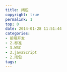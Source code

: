 ```yaml
---
title: 闭包
copyright: true
permalink: 1
top: 0
date: 2014-01-28 11:51:44
categories:
- 前端开发
- 2.标准
- 3.W3C
- 3.javaScript
- 2.闭包
tags:
---
```

